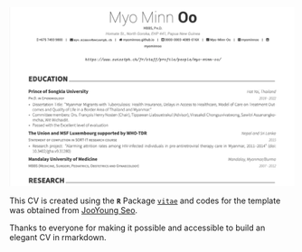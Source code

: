 [![](./img/cvPreview.png)](https://github.com/akirosingh/CV/blob/master/CV.pdf)

This CV is created using the **`R`** Package [`vitae`](https://github.com/mitchelloharawild/vitae) and codes for the template was obtained from [JooYoung Seo](https://github.com/jooyoungseo/jy_CV). 

Thanks to everyone for making it possible and accessible to build an elegant CV in rmarkdown.